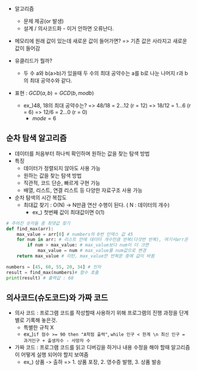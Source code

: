 - 알고리즘
	- 문제 제공(or 발생)
	- 설계 / 의사코드화 - 이거 안하면 오류난다.
- 메모리에 원래 값이 있는데 새로운 값이 들어가면?
	=> 기존 값은 사라지고 새로운 값이 들어감

- 유클리드가 뭘까?
	- 두 수 a와 b(a>b)가 있을때 두 수의 최대 공약수는 a를 b로 나눈 나머지 r과 b의 최대 공약수와 같다.
- 표현 : $GCD(a,b) = GCD(b, mod b)$
	- ex_)48, 18의 최대 공약수는?
		=> 48/18 = 2...12 (r = 12)
		=> 18/12 = 1...6 (r = 6)
		=> 12/6 = 2...0 (r = 0)
		- $mode = 6$

## 순차 탐색 알고리즘
- 데이터를 처음부터 하나씩 확인하며 원하는 값을 찾는 탐색 방법
- 특징
	- 데이터가 정렬되지 않아도 사용 가능
	- 원하는 값을 찾는 탐색 방법
	- 직관적, 코드 단순, 빠르게 구현 가능
	- 배열, 리스트, 연결 리스트 등 다양한 자료구조 사용 가능
- 순차 탐색의 시간 복잡도
	- 최대값 찾기 : O(N) -> N만큼 연산 수행이 된다. ( N : 데이터의 개수)
		- ex_) 첫번째 값이 최대값이면 0(1)

```python
# 주어진 숫자들 중 최댓값 찾기
def find_max(arr):
	max_value = arr[0] # numbers의 0번 인덱스 값 45
	for num in arr: # 리스트 안에 데이터 개수만큼 반복(다섯번 반복), 여기서arr은 원본 리스트 전체를 가리킴
		if num > max_value: # max_value보다 num이 더 크면 
			max_value = num # max_value를 num값으로 변경
	return max_value # 리턴, max_value만 반복문 중에 값이 바뀜
	
numbers = [45, 60, 55, 20, 34] # 인자
result = find_max(numbers)# 함수 호출
print(result) # 출력값 : 60
```

## 의사코드(슈도코드)와 가짜 코드
- 의사 코드 : 프로그램 코드를 작성할때 사용하기 위해 프로그램의 진행 과정을 단계별로 기록해 놓은것.
	- 특별한 규칙 X
	- ex_)`if 점수 >= 90 then "A학점 출력"`, 
	  `while 인구 < 한계 \n 최신 인구 = 과거인구 + 출생자수 - 사망자 수`
- 가짜 코드 : 프로그램 코드를 읽고 디버깅을 하거나 내용 수정을 해야 할때 알고리즘이 어떻게 실행 되어야 할지 보여줌
	- ex_) 상품 -> 출하
	  => 1. 상품 포장, 2. 영수증 발행, 3. 상품 발송


